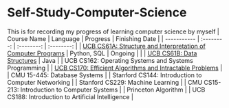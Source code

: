 # Self-Study-Computer-Science
This is for recording my progress of learning computer science by myself
| Course Name | Language | Progress | Finishing Date |
| ----------- | :--------: | :--------: | :--------: |
| [UCB CS61A: Structure and Interpretation of Computer Programs](https://github.com/moonlightpond/cs61a) | Python, SQL | Ongoing |  |
| [UCB CS61B: Data Structures](https://github.com/moonlightpond/cs61b) | Java |
| UCB CS162: Operating Systems and Systems Programming | 
| [UCB CS170: Efficient Algorithms and Intractable Problems](https://github.com/moonlightpond/cs170) | 
| CMU 15-445: Database Systems |
| Stanford CS144: Introduction to Computer Networking |
| Stanford CS229: Machine Learning |
| CMU CS15-213: Introduction to Computer Systems |
| Princeton Algorithm |
| UCB CS188: Introduction to Artificial Intelligence |
